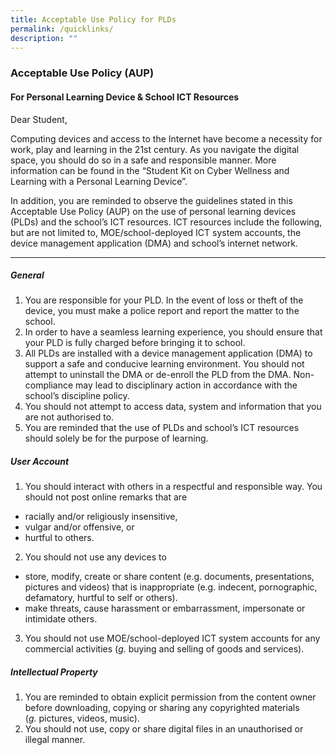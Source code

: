 ```yaml
---
title: Acceptable Use Policy for PLDs
permalink: /quicklinks/
description: ""
---
```

### Acceptable Use Policy (AUP)

#### For Personal Learning Device & School ICT Resources
Dear Student,

Computing devices and access to the Internet have become a necessity for work, play and learning in the 21st century. As you navigate the digital space, you should do so in a safe and responsible manner. More information can be found in the “Student Kit on Cyber Wellness and Learning with a Personal Learning Device”.

In addition, you are reminded to observe the guidelines stated in this Acceptable Use Policy (AUP) on the use of personal learning devices (PLDs) and the school’s ICT resources. ICT resources include the following, but are not limited to, MOE/school-deployed ICT system accounts, the device management application (DMA) and school’s internet network.

---------------------------------------------------------------------

##### General
1.  You are responsible for your PLD. In the event of loss or theft of the device, you must make a police report and report the matter to the school.
2.  In order to have a seamless learning experience, you should ensure that your PLD is fully charged before bringing it to school.
3.  All PLDs are installed with a device management application (DMA) to support a safe and conducive learning environment. You should not attempt to uninstall the DMA or de-enroll the PLD from the DMA. Non-compliance may lead to disciplinary action in accordance with the school’s discipline policy.
4.  You should not attempt to access data, system and information that you are not authorised to.
5.  You are reminded that the use of PLDs and school’s ICT resources should solely be for the purpose of learning.

##### User Account
1. You should interact with others in a respectful and responsible way. You should not post online remarks that are
* racially and/or religiously insensitive,
* vulgar and/or offensive, or
* hurtful to others.
2. You should not use any devices to
* store, modify, create or share content (e.g. documents, presentations, pictures and videos) that is inappropriate (e.g. indecent, pornographic, defamatory, hurtful to self or others).
* make threats, cause harassment or embarrassment, impersonate or intimidate others.
3. You should not use MOE/school-deployed ICT system accounts for any commercial activities (_g._ buying and selling of goods and services).

##### Intellectual Property
1. You are reminded to obtain explicit permission from the content owner before downloading, copying or sharing any copyrighted materials (_g._ pictures, videos, music).
2. You should not use, copy or share digital files in an unauthorised or illegal manner.